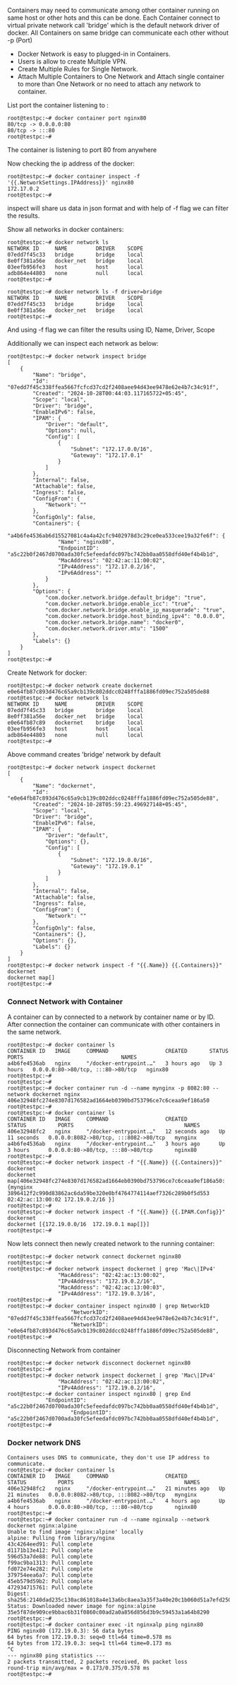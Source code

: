 Containers may need to communicate among other container running on same host or other hots and this can be done. Each Container connect to virtual private network call 'bridge' which is the default network driver of docker. All Containers on same bridge can communicate each other without -p (Port) 
* Docker Network is easy to plugged-in in Containers.
* Users is allow to create Multiple VPN.
* Create Multiple Rules for Single Network.
* Attach Multiple Containers to One Network and Attach single container to more than One Network or no need to attach any network to container.

List port the container listening to :
```
root@testpc:~# docker container port nginx80
80/tcp -> 0.0.0.0:80
80/tcp -> :::80
root@testpc:~#
```
The container is listening to port 80 from anywhere

Now checking the ip address of the docker:
```
root@testpc:~# docker container inspect -f '{{.NetworkSettings.IPAddress}}' nginx80
172.17.0.2
root@testpc:~#
```
inspect will share us data in json format and with help of -f flag we can filter the results.

Show all networks in docker containers:
```
root@testpc:~# docker network ls
NETWORK ID     NAME         DRIVER    SCOPE
07edd7f45c33   bridge       bridge    local
8e0ff381a56e   docker_net   bridge    local
03eefb956fe3   host         host      local
adb864e44803   none         null      local
root@testpc:~#

root@testpc:~# docker network ls -f driver=bridge
NETWORK ID     NAME         DRIVER    SCOPE
07edd7f45c33   bridge       bridge    local
8e0ff381a56e   docker_net   bridge    local
root@testpc:~#
```
And using -f flag we can filter the results using ID, Name, Driver, Scope

Additionally we can inspect each network as below:
```
root@testpc:~# docker network inspect bridge
[
    {
        "Name": "bridge",
        "Id": "07edd7f45c338ffea5667fcfcd37cd2f2408aee94d43ee9478e62e4b7c34c91f",
        "Created": "2024-10-28T00:44:03.117165722+05:45",
        "Scope": "local",
        "Driver": "bridge",
        "EnableIPv6": false,
        "IPAM": {
            "Driver": "default",
            "Options": null,
            "Config": [
                {
                    "Subnet": "172.17.0.0/16",
                    "Gateway": "172.17.0.1"
                }
            ]
        },
        "Internal": false,
        "Attachable": false,
        "Ingress": false,
        "ConfigFrom": {
            "Network": ""
        },
        "ConfigOnly": false,
        "Containers": {
            "a4b6fe4536ab6d15527081c4a4a42cfc9402978d3c29ce0ea533cee19a32fe6f": {
                "Name": "nginx80",
                "EndpointID": "a5c22b0f2467d0700ada30fc5efeedafdc097bc742bb0aa0558dfd40ef4b4b1d",
                "MacAddress": "02:42:ac:11:00:02",
                "IPv4Address": "172.17.0.2/16",
                "IPv6Address": ""
            }
        },
        "Options": {
            "com.docker.network.bridge.default_bridge": "true",
            "com.docker.network.bridge.enable_icc": "true",
            "com.docker.network.bridge.enable_ip_masquerade": "true",
            "com.docker.network.bridge.host_binding_ipv4": "0.0.0.0",
            "com.docker.network.bridge.name": "docker0",
            "com.docker.network.driver.mtu": "1500"
        },
        "Labels": {}
    }
]
root@testpc:~#
```

Create Network for docker:
```
root@testpc:~# docker network create dockernet
e0e64fb87c893d476c65a9cb139c802ddcc0248fffa1886fd09ec752a505de88
root@testpc:~# docker network ls
NETWORK ID     NAME         DRIVER    SCOPE
07edd7f45c33   bridge       bridge    local
8e0ff381a56e   docker_net   bridge    local
e0e64fb87c89   dockernet    bridge    local
03eefb956fe3   host         host      local
adb864e44803   none         null      local
root@testpc:~#
```
Above command creates 'bridge' network by default 

```
root@testpc:~# docker network inspect dockernet
[
    {
        "Name": "dockernet",
        "Id": "e0e64fb87c893d476c65a9cb139c802ddcc0248fffa1886fd09ec752a505de88",
        "Created": "2024-10-28T05:59:23.496927148+05:45",
        "Scope": "local",
        "Driver": "bridge",
        "EnableIPv6": false,
        "IPAM": {
            "Driver": "default",
            "Options": {},
            "Config": [
                {
                    "Subnet": "172.19.0.0/16",
                    "Gateway": "172.19.0.1"
                }
            ]
        },
        "Internal": false,
        "Attachable": false,
        "Ingress": false,
        "ConfigFrom": {
            "Network": ""
        },
        "ConfigOnly": false,
        "Containers": {},
        "Options": {},
        "Labels": {}
    }
]
root@testpc:~# docker network inspect -f "{{.Name}} {{.Containers}}" dockernet
dockernet map[]
root@testpc:~#
```

### Connect Network with Container
A container can by connected to a network by container name or by ID. After connection the container can communicate with other containers in the same network.

```
root@testpc:~# docker container ls
CONTAINER ID   IMAGE     COMMAND                  CREATED       STATUS       PORTS                               NAMES
a4b6fe4536ab   nginx     "/docker-entrypoint.…"   3 hours ago   Up 3 hours   0.0.0.0:80->80/tcp, :::80->80/tcp   nginx80
root@testpc:~#
root@testpc:~#
root@testpc:~# docker container run -d --name mynginx -p 8082:80 --network dockernet nginx
406e32948fc274e8307d176582ad1664eb0390bd753796ce7c6ceaa9ef186a50
root@testpc:~#
root@testpc:~# docker container ls
CONTAINER ID   IMAGE     COMMAND                  CREATED          STATUS          PORTS                                   NAMES
406e32948fc2   nginx     "/docker-entrypoint.…"   12 seconds ago   Up 11 seconds   0.0.0.0:8082->80/tcp, :::8082->80/tcp   mynginx
a4b6fe4536ab   nginx     "/docker-entrypoint.…"   3 hours ago      Up 3 hours      0.0.0.0:80->80/tcp, :::80->80/tcp       nginx80
root@testpc:~#
root@testpc:~# docker network inspect -f "{{.Name}} {{.Containers}}" dockernet
dockernet map[406e32948fc274e8307d176582ad1664eb0390bd753796ce7c6ceaa9ef186a50:{mynginx 3896412f2c990d83862ac6da59be320e0bf4764774114aef7326c289b0f5d553 02:42:ac:13:00:02 172.19.0.2/16 }]
root@testpc:~#
root@testpc:~# docker network inspect -f "{{.Name}} {{.IPAM.Config}}" dockernet
dockernet [{172.19.0.0/16  172.19.0.1 map[]}]
root@testpc:~#
```

Now lets connect then newly created network to the running container:
```
root@testpc:~# docker network connect dockernet nginx80
root@testpc:~#
root@testpc:~# docker network inspect dockernet | grep 'Mac\|IPv4'
                "MacAddress": "02:42:ac:13:00:02",
                "IPv4Address": "172.19.0.2/16",
                "MacAddress": "02:42:ac:13:00:03",
                "IPv4Address": "172.19.0.3/16",
root@testpc:~#
root@testpc:~# docker container inspect nginx80 | grep NetworkID
                    "NetworkID": "07edd7f45c338ffea5667fcfcd37cd2f2408aee94d43ee9478e62e4b7c34c91f",
                    "NetworkID": "e0e64fb87c893d476c65a9cb139c802ddcc0248fffa1886fd09ec752a505de88",
root@testpc:~#
```

Disconnecting Network from container
```
root@testpc:~# docker network disconnect dockernet nginx80
root@testpc:~#
root@testpc:~# docker network inspect dockernet | grep 'Mac\|IPv4'
                "MacAddress": "02:42:ac:13:00:02",
                "IPv4Address": "172.19.0.2/16",
root@testpc:~# docker container inspect nginx80 | grep End
            "EndpointID": "a5c22b0f2467d0700ada30fc5efeedafdc097bc742bb0aa0558dfd40ef4b4b1d",
                    "EndpointID": "a5c22b0f2467d0700ada30fc5efeedafdc097bc742bb0aa0558dfd40ef4b4b1d",
root@testpc:~#
```

### Docker network DNS
```
Containers uses DNS to communicate, they don't use IP address to communicate.
root@testpc:~# docker container ls
CONTAINER ID   IMAGE     COMMAND                  CREATED          STATUS          PORTS                                   NAMES
406e32948fc2   nginx     "/docker-entrypoint.…"   21 minutes ago   Up 21 minutes   0.0.0.0:8082->80/tcp, :::8082->80/tcp   mynginx
a4b6fe4536ab   nginx     "/docker-entrypoint.…"   4 hours ago      Up 4 hours      0.0.0.0:80->80/tcp, :::80->80/tcp       nginx80
root@testpc:~#
root@testpc:~# docker container run -d --name nginxalp --network dockernet nginx:alpine
Unable to find image 'nginx:alpine' locally
alpine: Pulling from library/nginx
43c4264eed91: Pull complete
d1171b13e412: Pull complete
596d53a7de88: Pull complete
f99ac9ba1313: Pull complete
fd072e74e282: Pull complete
379754eea6a7: Pull complete
45eb579d59b2: Pull complete
472934715761: Pull complete
Digest: sha256:2140dad235c130ac861018a4e13a6bc8aea3a35f3a40e20c1b060d51a7efd250
Status: Downloaded newer image for nginx:alpine
35e5f87de909ce9bbac6b31f0860c00ad2a0a856d856d3b9c59453a1a64b8290
root@testpc:~#
root@testpc:~# docker container exec -it nginxalp ping nginx80
PING nginx80 (172.19.0.3): 56 data bytes
64 bytes from 172.19.0.3: seq=0 ttl=64 time=0.578 ms
64 bytes from 172.19.0.3: seq=1 ttl=64 time=0.173 ms
^C
--- nginx80 ping statistics ---
2 packets transmitted, 2 packets received, 0% packet loss
round-trip min/avg/max = 0.173/0.375/0.578 ms
root@testpc:~#
```

